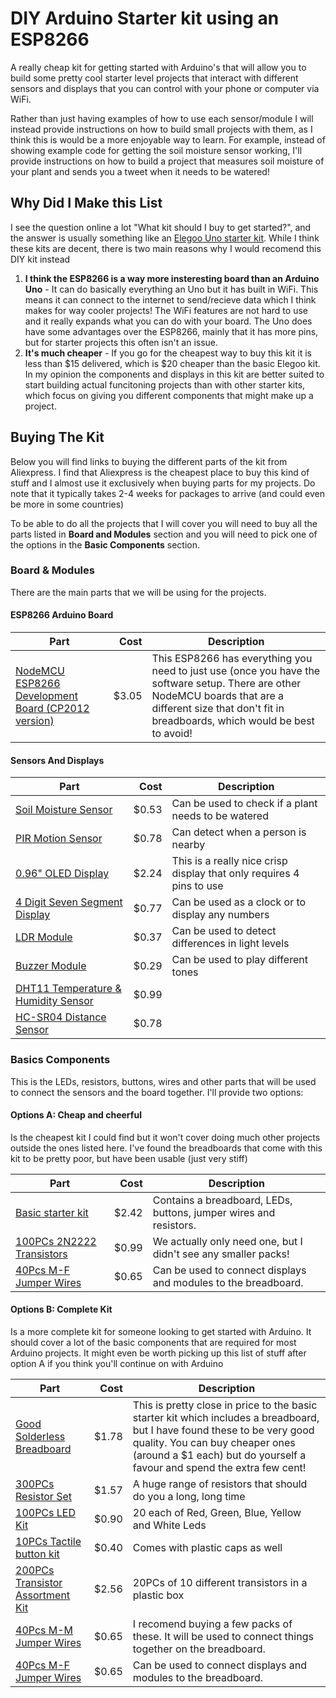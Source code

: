 # DIY Arduino Starter kit using an ESP8266

A really cheap kit for getting started with Arduino's that will allow you to build some pretty cool starter level projects that interact with different sensors and displays that you can control with your phone or computer via WiFi. 

Rather than just having examples of how to use each sensor/module I will instead provide instructions on how to build small projects with them, as I think this is would be a more enjoyable way to learn. For example, instead of showing example code for getting the soil moisture sensor working, I'll provide instructions on how to build a project that measures soil moisture of your plant and sends you a tweet when it needs to be watered!

## Why Did I Make this List

I see the question online a lot "What kit should I buy to get started?", and the answer is usually something like an [Elegoo Uno starter kit](http://amzn.to/2H33WdV). While I think these kits are decent, there is two main reasons why I would recomend this DIY kit instead

1) **I think the ESP8266 is a way more insteresting board than an Arduino Uno** - It can do basically everything an Uno but it has built in WiFi. This means it can connect to the internet to send/recieve data which I think makes for way cooler projects! The WiFi features are not hard to use and it really expands what you can do with your board. The Uno does have some advantages over the ESP8266, mainly that it has more pins, but for starter projects this often isn't an issue.
2) **It's much cheaper** - If you go for the cheapest way to buy this kit it is less than $15 delivered, which is $20 cheaper than the basic Elegoo kit. In my opinion the components and displays in this kit are better suited to start building actual funcitoning projects than with other starter kits, which focus on giving you different components that might make up a project.

## Buying The Kit

Below you will find links to buying the different parts of the kit from Aliexpress. I find that Aliexpress is the cheapest place to buy this kind of stuff and I almost use it exclusively when buying parts for my projects. Do note that it typically  takes 2-4 weeks for packages to arrive (and could even be more in some countries)

To be able to do all the projects that I will cover you will need to buy all the parts listed in **Board and Modules** section and you will need to pick one of the options in the **Basic Components** section.

### Board & Modules

There are the main parts that we will be using for the projects.

#### ESP8266 Arduino Board

| Part        | Cost           | Description  |
| ------------- | -------------:| ----------------|
| [NodeMCU ESP8266 Development Board (CP2012 version)](http://s.click.aliexpress.com/e/BQBAIYj)| $3.05 | This ESP8266 has everything you need to just use (once you have the software setup. There are other NodeMCU boards that are a different size that don't fit in breadboards, which would be best to avoid! |

#### Sensors And Displays

| Part        | Cost           | Description  |
| ------------- | -------------:| ----------------|
| [Soil Moisture Sensor](http://s.click.aliexpress.com/e/BUVbUzZ) | $0.53 | Can be used to check if a plant needs to be watered |
| [PIR Motion Sensor](http://s.click.aliexpress.com/e/EeiYzVb)| $0.78 | Can detect when a person is nearby |
| [0.96" OLED Display](http://s.click.aliexpress.com/e/AiqJeq7)      | $2.24      |   This is a really nice crisp display that only requires 4 pins to use |
| [4 Digit Seven Segment Display](http://s.click.aliexpress.com/e/qfM3Jei)| $0.77 | Can be used as a clock or to display any numbers |
| [LDR Module](http://s.click.aliexpress.com/e/nMrBiiE)| $0.37 | Can be used to detect differences in light levels |
| [Buzzer Module](http://s.click.aliexpress.com/e/AAq7YJQ)| $0.29 | Can be used to play different tones |
| [DHT11 Temperature & Humidity Sensor](http://s.click.aliexpress.com/e/qr3RRNf) | $0.99 | |
|[HC-SR04 Distance Sensor](http://s.click.aliexpress.com/e/N7MRvFa)| $0.78 |  |

### Basics Components

This is the LEDs, resistors, buttons, wires and other parts that will be used to connect the sensors and the board together. I'll provide two options:

#### Options A: Cheap and cheerful

Is the cheapest kit I could find but it won't cover doing much other projects outside the ones listed here. I've found the breadboards that come with this kit to be pretty poor, but have been usable (just very stiff)

| Part        | Cost           | Description  |
| ------------- | -------------:| ----------------|
| [Basic starter kit](http://s.click.aliexpress.com/e/RFU3Z33) | $2.42 | Contains a breadboard, LEDs, buttons, jumper wires and resistors.|
| [100PCs 2N2222 Transistors](http://s.click.aliexpress.com/e/YfQNfmy)| $0.99 | We actually only need one, but I didn't see any smaller packs!|
| [40Pcs M-F Jumper Wires](http://s.click.aliexpress.com/e/N7AQ7YN)| $0.65 | Can be used to connect displays and modules to the breadboard.|

#### Options B: Complete Kit

Is a more complete kit for someone looking to get started with Arduino. It should cover a lot of the basic components that are required for most Arduino projects. It might even be worth picking up this list of stuff after option A if you think you'll continue on with Arduino

| Part        | Cost           | Description  |
| ------------- | -------------:| ----------------|
| [Good Solderless Breadboard](http://s.click.aliexpress.com/e/fufyjMv)| $1.78 | This is pretty close in price to the basic starter kit which includes a breadboard, but I have found these to be very good quality. You can buy cheaper ones (around a $1 each) but do yourself a favour and spend the extra few cent!|
|  [300PCs Resistor Set](http://s.click.aliexpress.com/e/qNBaAE6)| $1.57      | A huge range of resistors that should do you a long, long time |
| [100PCs LED Kit](http://s.click.aliexpress.com/e/eyRRBA2) | $0.90 | 20 each of Red, Green, Blue, Yellow and White Leds |
| [10PCs Tactile button kit](http://s.click.aliexpress.com/e/6uv7QNj) | $0.40 | Comes with plastic caps as well |
| [200PCs Transistor Assortment Kit](http://s.click.aliexpress.com/e/3fuZFQ3) | $2.56 | 20PCs of 10 different transistors in a plastic box |
| [40Pcs M-M Jumper Wires](http://s.click.aliexpress.com/e/BiujMFu)| $0.65 | I recomend buying a few packs of these. It will be used to connect things together on the breadboard.|
| [40Pcs M-F Jumper Wires](http://s.click.aliexpress.com/e/N7AQ7YN)| $0.65 | Can be used to connect displays and modules to the breadboard.|
